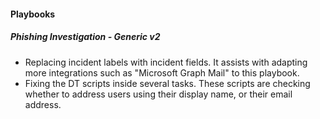 
#### Playbooks
##### Phishing Investigation - Generic v2
- Replacing incident labels with incident fields. It assists with adapting more integrations such as "Microsoft Graph Mail" to this playbook.
- Fixing the DT scripts inside several tasks. These scripts are checking whether to address users using their display name, or their email address. 
